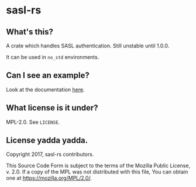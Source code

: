 sasl-rs
=======

What's this?
------------

A crate which handles SASL authentication. Still unstable until 1.0.0.

It can be used in `no_std` environments.

Can I see an example?
---------------------

Look at the documentation [here](https://docs.rs/sasl).

What license is it under?
-------------------------

MPL-2.0. See `LICENSE`.

License yadda yadda.
--------------------

  Copyright 2017, sasl-rs contributors.

  This Source Code Form is subject to the terms of the Mozilla Public
  License, v. 2.0. If a copy of the MPL was not distributed with this
  file, You can obtain one at https://mozilla.org/MPL/2.0/.
